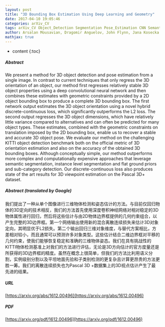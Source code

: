 ```yaml
---
layout: post
title: "3D Bounding Box Estimation Using Deep Learning and Geometry"
date: 2017-04-10 19:05:46
categories: arXiv_CV
tags: arXiv_CV Object_Detection Segmentation Pose_Estimation CNN Semantic_Segmentation Deep_Learning Detection
author: Arsalan Mousavian, Dragomir Anguelov, John Flynn, Jana Kosecka
mathjax: true
---
```


* content
{:toc}

##### Abstract
We present a method for 3D object detection and pose estimation from a single image. In contrast to current techniques that only regress the 3D orientation of an object, our method first regresses relatively stable 3D object properties using a deep convolutional neural network and then combines these estimates with geometric constraints provided by a 2D object bounding box to produce a complete 3D bounding box. The first network output estimates the 3D object orientation using a novel hybrid discrete-continuous loss, which significantly outperforms the L2 loss. The second output regresses the 3D object dimensions, which have relatively little variance compared to alternatives and can often be predicted for many object types. These estimates, combined with the geometric constraints on translation imposed by the 2D bounding box, enable us to recover a stable and accurate 3D object pose. We evaluate our method on the challenging KITTI object detection benchmark both on the official metric of 3D orientation estimation and also on the accuracy of the obtained 3D bounding boxes. Although conceptually simple, our method outperforms more complex and computationally expensive approaches that leverage semantic segmentation, instance level segmentation and flat ground priors and sub-category detection. Our discrete-continuous loss also produces state of the art results for 3D viewpoint estimation on the Pascal 3D+ dataset.

##### Abstract (translated by Google)
我们提出了一种从单个图像进行三维物体检测和姿态估计的方法。与目前仅回归物体的3D定向的技术相反，我们的方法首先使用深度卷积神经网络对相对稳定的3D物体属性进行回归，然后将这些估计与由2D物体边界框提供的几何约束组合，以产生完整的3D边界框。第一个网络输出使用新的混合离散连续损失来估计3D对象定向，其明显优于L2损失。第二个输出回归三维对象维度，与替代方案相比，方差相对较小，而且通常可以预测许多对象类型。这些估计结合二维边界框对平移的几何约束，使我们能够恢复稳定和准确的三维物体姿态。我们在具有挑战性的KITTI物体检测基准上对我们的方法进行评估，无论是3D方向估计的官方度量还是所获得的3D边界框的精度。虽然在概念上很简单，但我们的方法比利用语义分割，实例级别分割以及平坦地面先验和子类别检测的更复杂且计算更昂贵的方法更胜一筹。我们的离散连续损失也为Pascal 3D +数据集上的3D视点估计产生了最先进的结果。

##### URL
[https://arxiv.org/abs/1612.00496](https://arxiv.org/abs/1612.00496)

##### PDF
[https://arxiv.org/pdf/1612.00496](https://arxiv.org/pdf/1612.00496)

